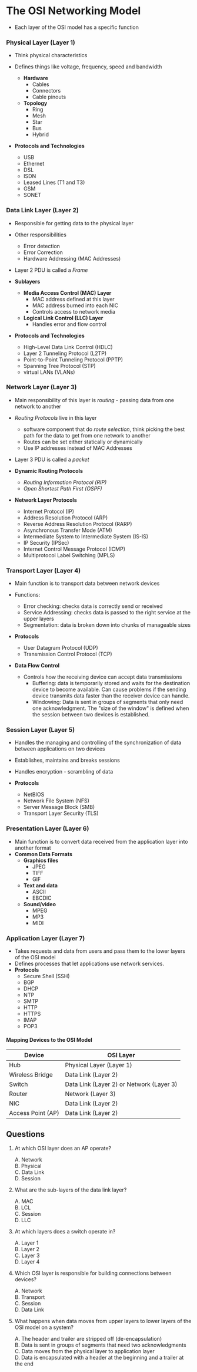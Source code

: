 # The OSI Networking Model

- Each layer of the OSI model has a specific function

### Physical Layer (Layer 1)

- Think physical characteristics
- Defines things like voltage, frequency, speed and bandwidth
  - **Hardware**
    - Cables
    - Connectors
    - Cable pinouts
  - **Topology**
    - Ring
    - Mesh
    - Star
    - Bus
    - Hybrid

- **Protocols and Technologies**
  - USB
  - Ethernet
  - DSL
  - ISDN
  - Leased Lines (T1 and T3)
  - GSM
  - SONET

### Data Link Layer (Layer 2)

- Responsible for getting data to the physical layer
- Other responsibilities
  - Error detection
  - Error Correction
  - Hardware Addressing (MAC Addresses)
- Layer 2 PDU is called a *Frame*
- **Sublayers**
  - **Media Access Control (MAC) Layer**
    - MAC address defined at this layer
    - MAC address burned into each NIC
    - Controls access to network media
  - **Logical Link Control (LLC) Layer**
    - Handles error and flow control

- **Protocols and Technologies**
  - High-Level Data Link Control (HDLC)
  - Layer 2 Tunneling Protocol (L2TP)
  - Point-to-Point Tunneling Protocol (PPTP)
  - Spanning Tree Protocol (STP)
  - virtual LANs (VLANs)

### Network Layer (Layer 3)

- Main responsibility of this layer is *routing* - passing data from one network to another
- *Routing Protocols* live in this layer
  - software component that do *route selection*, think picking the best path for the data to get from one network to another
  - Routes can be set either statically or dynamically
  - Use IP addresses instead of MAC Addresses
- Layer 3 PDU is called a *packet*
- **Dynamic Routing Protocols**
  - *Routing Information Protocol (RIP)*
  - *Open Shortest Path First (OSPF)*

- **Network Layer Protocols**
  - Internet Protocol (IP)
  - Address Resolution Protocol (ARP)
  - Reverse Address Resolution Protocol (RARP)
  - Asynchronous Transfer Mode (ATM)
  - Intermediate System to Intermediate System (IS-IS)
  - IP Security (IPSec)
  - Internet Control Message Protocol (ICMP)
  - Multiprotocol Label Switching (MPLS)

### Transport Layer (Layer 4)

- Main function is to transport data between network devices
- Functions:
  - Error checking: checks data is correctly send or received
  - Service Addressing: checks data is passed to the right service at the upper layers
  - Segmentation: data is broken down into chunks of manageable sizes

- **Protocols**
  - User Datagram Protocol (UDP)
  - Transmission Control Protocol (TCP)

- **Data Flow Control**
  - Controls how the receiving device can accept data transmissions
    - Buffering: data is temporarily stored and waits for the destination device to become available. Can cause problems if the sending device transmits data faster than the receiver device can handle.
    - Windowing: Data is sent in groups of segments that only need one acknowledgment. The "size of the window" is defined when the session between two devices is established.

### Session Layer (Layer 5)

- Handles the managing and controlling of the synchronization of data between applications on two devices
- Establishes, maintains and breaks sessions
- Handles encryption - scrambling of data

- **Protocols**
  - NetBIOS
  - Network File System (NFS)
  - Server Message Block (SMB)
  - Transport Layer Security (TLS)

### Presentation Layer (Layer 6)

- Main function is to convert data received from the application layer into another format
- **Common Data Formats**
  - **Graphics files**
    - JPEG
    - TIFF
    - GIF
  - **Text and data**
    - ASCII
    - EBCDIC
  - **Sound/video**
    - MPEG
    - MP3
    - MIDI

### Application Layer (Layer 7)

- Takes requests and data from users and pass them to the lower layers of the OSI model
- Defines processes that let applications use network services.
- **Protocols**
  - Secure Shell (SSH)
  - BGP
  - DHCP
  - NTP
  - SMTP
  - HTTP
  - HTTPS
  - IMAP
  - POP3

#### Mapping Devices to the OSI Model

| Device | OSI Layer |
|--------|-----------|
|Hub     | Physical Layer (Layer 1)|
|Wireless Bridge | Data Link (Layer 2)|
|Switch | Data Link (Layer 2) or Network (Layer 3)|
|Router | Network (Layer 3) |
|NIC    | Data Link (Layer 2) |
|Access Point (AP) | Data Link (Layer 2) |

## Questions

1) At which OSI layer does an AP operate?

    A. Network  
    B. Physical  
    C. Data Link  
    D. Session  

2) What are the sub-layers of the data link layer?

    A. MAC  
    B. LCL  
    C. Session  
    D. LLC  

3) At which layers does a switch operate in?

    A. Layer 1  
    B. Layer 2  
    C. Layer 3  
    D. Layer 4  

4) Which OSI layer is responsible for building connections between devices?

    A. Network  
    B. Transport  
    C. Session  
    D. Data Link  

5) What happens when data moves from upper layers to lower layers of the OSI model on a system?

    A. The header and trailer are stripped off (de-encapsulation)  
    B. Data is sent in groups of segments that need two acknowledgments  
    C. Data moves from the physical layer to application layer  
    D. Data is encapsulated with a header at the beginning and a trailer at the end
